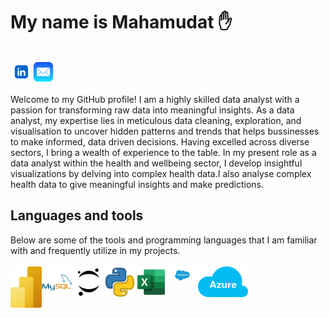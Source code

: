 <h1>
My name is Mahamudat ✋
<br>
<br>
<a href="https://www.linkedin.com/in/mahamudat-oke-abiodun/" target="_blank">
  <img align="left" alt="Mahamudat | LinkedIn" width="35px" src="./linkedin.png" />
</a>
<a href="mailto:Mahamudatoke@gmail.com">
  <img align="left" alt="Mahamudat | LinkedIn" width="35px" src="./mailicon.png" />
</a> 
<br></h1>
Welcome to my GitHub profile! 
I am a highly skilled data analyst with a passion for transforming raw data into meaningful insights.
As a data analyst, my expertise lies in meticulous data cleaning, exploration, and visualisation to uncover hidden patterns and trends that helps bussinesses to make informed, data driven decisions.
Having excelled across diverse sectors, I bring a wealth of experience to the table. In my present role as a data analyst within the health and wellbeing sector, I develop insightful visualizations by delving into complex health data.I also analyse complex health data to give meaningful insights and make predictions.<br>
<h2>Languages and tools</h2>
Below are some of the tools and programming languages that I am familiar with and frequently utilize in my projects.
<br>
<br>
<img align="left"  width="50px" src="./power-bi.svg" />
<img align="left"  width="50px" src="./mysql" />
<img align="left"  width="50px" src="./jupyter" />
<img align="left"  width="50px" src="./python" />
<img align="left"  width="50px" src="./file-type-excel.svg" />
<img align="left"  width="50px" src="./Salesforce-logo.jpg" />
<img align="left"  width="80px" src="./microsoft-azure.svg" />





